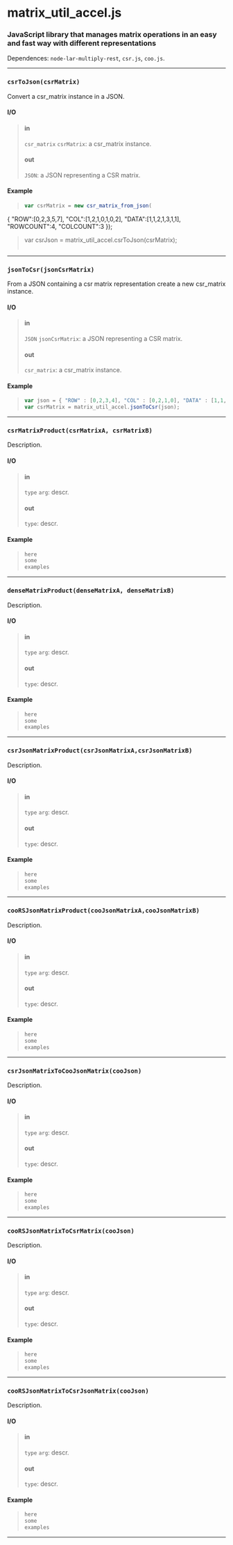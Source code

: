 # matrix_util_accel.js

### JavaScript library that manages matrix operations in an easy and fast way with different representations

Dependences: `node-lar-multiply-rest`, `csr.js`, `coo.js`.

- - -

### `csrToJson(csrMatrix)`

Convert a csr_matrix instance in a JSON.

#### I/O

> #### in
> `csr_matrix` `csrMatrix`: a csr_matrix instance.
> 
> #### out
> `JSON`: a JSON representing a CSR matrix.

#### Example

> ```js
> var csrMatrix = new csr_matrix_from_json(
  { 
    "ROW":[0,2,3,5,7],
    "COL":[1,2,1,0,1,0,2],
    "DATA":[1,1,2,1,3,1,1],
    "ROWCOUNT":4,
    "COLCOUNT":3
  });
>
> var csrJson = matrix_util_accel.csrToJson(csrMatrix);
> ```

- - -

### `jsonToCsr(jsonCsrMatrix)`

From a JSON containing a csr matrix representation create a new csr_matrix instance.

#### I/O

> #### in
> `JSON` `jsonCsrMatrix`: a JSON representing a CSR matrix.
> 
> #### out
> `csr_matrix`: a csr_matrix instance.

#### Example

> ```js
> var json = { "ROW" : [0,2,3,4], "COL" : [0,2,1,0], "DATA" : [1,1,1,1], "ROWCOUNT" : 3, "COLCOUNT" : 3 };
> var csrMatrix = matrix_util_accel.jsonToCsr(json);
> ```

- - -

### `csrMatrixProduct(csrMatrixA, csrMatrixB)`

Description.

#### I/O

> #### in
> `type` `arg`: descr.
> 
> #### out
> `type`: descr.

#### Example

> ```js
> here 
> some
> examples
> ```

- - -

### `denseMatrixProduct(denseMatrixA, denseMatrixB)`

Description.

#### I/O

> #### in
> `type` `arg`: descr.
> 
> #### out
> `type`: descr.

#### Example

> ```js
> here 
> some
> examples
> ```

- - -

### `csrJsonMatrixProduct(csrJsonMatrixA,csrJsonMatrixB)`

Description.

#### I/O

> #### in
> `type` `arg`: descr.
> 
> #### out
> `type`: descr.

#### Example

> ```js
> here 
> some
> examples
> ```

- - -

### `cooRSJsonMatrixProduct(cooJsonMatrixA,cooJsonMatrixB)`

Description.

#### I/O

> #### in
> `type` `arg`: descr.
> 
> #### out
> `type`: descr.

#### Example

> ```js
> here 
> some
> examples
> ```

- - -

### `csrJsonMatrixToCooJsonMatrix(cooJson)`

Description.

#### I/O

> #### in
> `type` `arg`: descr.
> 
> #### out
> `type`: descr.

#### Example

> ```js
> here 
> some
> examples
> ```

- - -

### `cooRSJsonMatrixToCsrMatrix(cooJson)`

Description.

#### I/O

> #### in
> `type` `arg`: descr.
> 
> #### out
> `type`: descr.

#### Example

> ```js
> here 
> some
> examples
> ```

- - -

### `cooRSJsonMatrixToCsrJsonMatrix(cooJson)`

Description.

#### I/O

> #### in
> `type` `arg`: descr.
> 
> #### out
> `type`: descr.

#### Example

> ```js
> here 
> some
> examples
> ```

- - -
